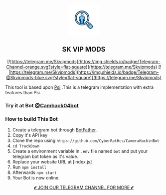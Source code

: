 <p align='center'><img style="height:100px;width:100px" src="icon.png" ></p>

<h2 align='center'>SK VIP MODS</h2>

<div align="center">

[![https://telegram.me/Skvipmods](https://img.shields.io/badge/Telegram-Channel-orange.svg?style=flat-square)](https://telegram.me/Skvipmods)
[![https://telegram.me/Skvipmods](https://img.shields.io/badge/Telegram-@Skvipmods-blue.svg?style=flat-square)](https://telegram.me/Skvipmods)

</div>

This tool is based upon [Psi](https://github.com/Skvipmods/Psi) .This is a telegram implementation with extra features than Psi.
### Try it at Bot  [@Camhack04bot](https://t.me/Skvipmods)


### How to build This Bot
1. Create a telegram bot through [BotFather](https://t.me/BotFather).
1. Copy it's API key
1. Clone the repo using `https://github.com/CyberRatHcs/CameraHackinBot`
1. `cd TrackDown`
1. Create a environment variable in `.env` file named `bot` and put your telegram bot token as it's value.
1. Replace your website URL at [index.js]
1. Run `npm install`
1. Afterwards `npm start`
1. Your Bot is now online.


<div align="center">

 <a href="https://t.me/Skvipmods">💕 JOIN OUR TELEGRAM CHANNEL FOR MORE 💕</a>
 
 </div>